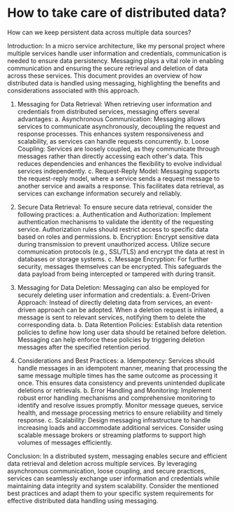 # How to take care of distributed data?

How can we keep persistent data across multiple data sources? 

Introduction:
In a micro service architecture, like my personal project where multiple services handle user information and credentials, communication is needed to ensure data persistency. Messaging plays a vital role in enabling communication and ensuring the secure retrieval and deletion of data across these services. This document provides an overview of how distributed data is handled using messaging, highlighting the benefits and considerations associated with this approach.

1. Messaging for Data Retrieval:
When retrieving user information and credentials from distributed services, messaging offers several advantages:
a. Asynchronous Communication: Messaging allows services to communicate asynchronously, decoupling the request and response processes. This enhances system responsiveness and scalability, as services can handle requests concurrently.
b. Loose Coupling: Services are loosely coupled, as they communicate through messages rather than directly accessing each other's data. This reduces dependencies and enhances the flexibility to evolve individual services independently.
c. Request-Reply Model: Messaging supports the request-reply model, where a service sends a request message to another service and awaits a response. This facilitates data retrieval, as services can exchange information securely and reliably.

2. Secure Data Retrieval:
To ensure secure data retrieval, consider the following practices:
a. Authentication and Authorization: Implement authentication mechanisms to validate the identity of the requesting service. Authorization rules should restrict access to specific data based on roles and permissions.
b. Encryption: Encrypt sensitive data during transmission to prevent unauthorized access. Utilize secure communication protocols (e.g., SSL/TLS) and encrypt the data at rest in databases or storage systems.
c. Message Encryption: For further security, messages themselves can be encrypted. This safeguards the data payload from being intercepted or tampered with during transit.

3. Messaging for Data Deletion:
Messaging can also be employed for securely deleting user information and credentials:
a. Event-Driven Approach: Instead of directly deleting data from services, an event-driven approach can be adopted. When a deletion request is initiated, a message is sent to relevant services, notifying them to delete the corresponding data.
b. Data Retention Policies: Establish data retention policies to define how long user data should be retained before deletion. Messaging can help enforce these policies by triggering deletion messages after the specified retention period.

4. Considerations and Best Practices:
a. Idempotency: Services should handle messages in an idempotent manner, meaning that processing the same message multiple times has the same outcome as processing it once. This ensures data consistency and prevents unintended duplicate deletions or retrievals.
b. Error Handling and Monitoring: Implement robust error handling mechanisms and comprehensive monitoring to identify and resolve issues promptly. Monitor message queues, service health, and message processing metrics to ensure reliability and timely response.
c. Scalability: Design messaging infrastructure to handle increasing loads and accommodate additional services. Consider using scalable message brokers or streaming platforms to support high volumes of messages efficiently.

Conclusion:
In a distributed system, messaging enables secure and efficient data retrieval and deletion across multiple services. By leveraging asynchronous communication, loose coupling, and secure practices, services can seamlessly exchange user information and credentials while maintaining data integrity and system scalability. Consider the mentioned best practices and adapt them to your specific system requirements for effective distributed data handling using messaging.
